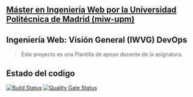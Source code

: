 ## [Máster en Ingeniería Web por la Universidad Politécnica de Madrid (miw-upm)](http://miw.etsisi.upm.es)
## Ingeniería Web: Visión General (IWVG) DevOps
> Este proyecto es una Plantilla de apoyo docente de la asignatura.

## Estado del codigo
[![Build Status](https://travis-ci.com/Diegoxlus/iwvg-devops-diego-lusquinos.svg?branch=develop)](https://travis-ci.com/Diegoxlus/iwvg-devops-diego-lusquinos)
[![Quality Gate Status](https://sonarcloud.io/api/project_badges/measure?project=es.upm.miw%3Aiwvg-devops-diego-lusquinos&metric=alert_status)](https://sonarcloud.io/dashboard?id=es.upm.miw%3Aiwvg-devops-diego-lusquinos)

